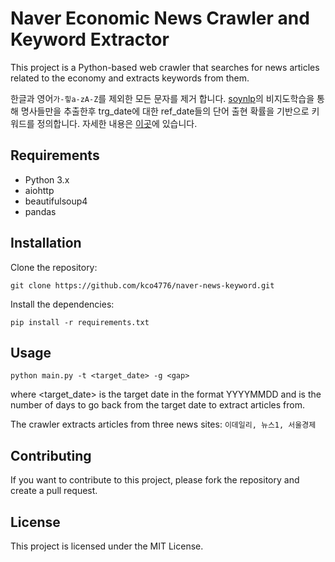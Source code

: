 # Naver Economic News Crawler and Keyword Extractor
This project is a Python-based web crawler that searches for news articles related to the economy and extracts keywords from them.

한글과 영어```가-힣a-zA-Z```를 제외한 모든 문자를 제거 합니다. [soynlp](https://github.com/lovit/soynlp)의 비지도학습을 통해 명사들만을 추출한후 trg_date에 대한 ref_date들의 단어 출현 확률을 기반으로 키워드를 정의합니다. 
자세한 내용은 [이곳](https://github.com/lovit/soykeyword/blob/master/tutorials/keyword_extraction_using_proportion_ratio.ipynb)에 있습니다.

## Requirements
- Python 3.x
- aiohttp
- beautifulsoup4
- pandas

## Installation
Clone the repository:
```console
git clone https://github.com/kco4776/naver-news-keyword.git
```
Install the dependencies:
```console
pip install -r requirements.txt
```

## Usage
```console
python main.py -t <target_date> -g <gap>
```
where <target_date> is the target date in the format YYYYMMDD and <gap> is the number of days to go back from the target date to extract articles from.

The crawler extracts articles from three news sites: ```이데일리, 뉴스1, 서울경제```

## Contributing
If you want to contribute to this project, please fork the repository and create a pull request.

## License
This project is licensed under the MIT License.
